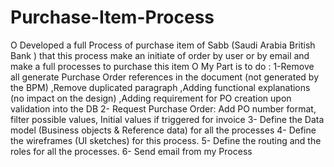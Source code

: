 # Purchase-Item-Process
O Developed a full Process of purchase item of Sabb (Saudi Arabia British Bank ) that this process make an initiate of order by user or by email and make a full processes to purchase this item O My Part is to do : 1-Remove all generate Purchase Order references in the document (not generated by the BPM) ,Remove duplicated paragraph ,Adding functional explanations (no impact on the design) ,Adding requirement for PO creation upon validation into the DB 2- Request Purchase Order: Add PO number format, filter possible values, Initial values if triggered for invoice 3- Define the Data model (Business objects &amp; Reference data) for all the processes 4- Define the wireframes (UI sketches) for this process. 5- Define the routing and the roles for all the processes. 6- Send email from my Process
